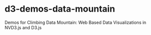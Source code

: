 # d3-demos-data-mountain
Demos for Climbing Data Mountain: Web Based Data Visualizations in NVD3.js and D3.js
